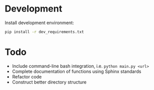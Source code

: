 # Development

Install development environment:

```bash
pip install -r dev_requirements.txt
```

# Todo

- Include command-line bash integration, i.e. `python main.py <url>`
- Complete documentation of functions using Sphinx standards
- Refactor code
- Construct better directory structure